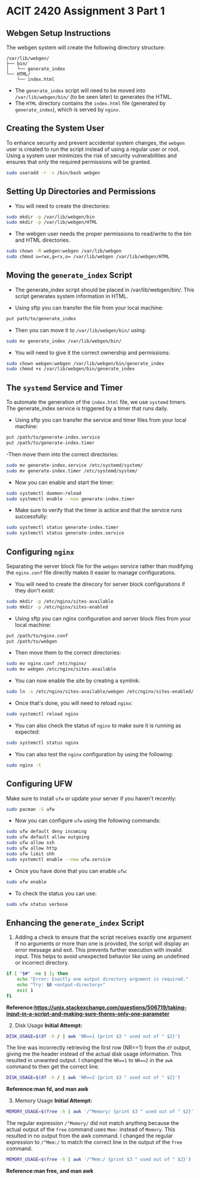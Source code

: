 # ACIT 2420 Assignment 3 Part 1

## Webgen Setup Instructions
The webgen system will create the following directory structure:
```
/var/lib/webgen/
├── bin/
│   └── generate_index
└── HTML/
    └── index.html
```

- The `generate_index` script will need to be moved into `/var/lib/webgen/bin/` (to be seen later) to generates the HTML.
- The `HTML` directory contains the `index.html` file (generated by `generate_index`), which is served by `nginx`.

## Creating the System User

To enhance security and prevent accidental system changes, the `webgen` user is created to run the script instead of using a regular user or root. Using a system user minimizes the risk of security vulnerabilities and ensures that only the required permissions will be granted.
```bash
sudo useradd -r -s /bin/bash webgen
```
## Setting Up Directories and Permissions
- You will need to create the directories:
```bash
sudo mkdir -p /var/lib/webgen/bin
sudo mkdir -p /var/lib/webgen/HTML
```
- The webgen user needs the proper permissions to read/write to the bin and HTML directories. 

```bash
sudo chown -R webgen:webgen /var/lib/webgen
sudo chmod u=rwx,g=rx,o= /var/lib/webgen /var/lib/webgen/HTML
```

## Moving the `generate_index` Script
- The generate_index script should be placed in /var/lib/webgen/bin/. This script generates system information in HTML.

- Using sftp you can transfer the file from your local machine:
```bash
put path/to/generate_index
```
- Then you can move it to `/var/lib/webgen/bin/` using:
```bash
sudo mv generate_index /var/lib/webgen/bin/
```
- You will need to give it the correct ownership and permissions:
```bash
sudo chown webgen:webgen /var/lib/webgen/bin/generate_index
sudo chmod +x /var/lib/webgen/bin/generate_index
```

## The `systemd` Service and Timer
To automate the generation of the `index.html` file, we use `systemd` timers. The generate_index service is triggered by a timer that runs daily.

- Using sftp you can transfer the service and timer files from your local machine:
```bash
put /path/to/generate-index.service 
put /path/to/generate-index.timer
```
-Then move them into the correct directories:
```bash
sudo mv generate-index.service /etc/systemd/system/
sudo mv generate-index.timer /etc/systemd/system/
```
- Now you can enable and start the timer:
```bash
sudo systemctl daemon-reload
sudo systemctl enable --now generate-index.timer
```
- Make sure to verify that the timer is actice and that the service runs successfully:
```bash
sudo systemctl status generate-index.timer
sudo systemctl status generate-index.service
```
## Configuring `nginx`
Separating the server block file for the `webgen` service rather than modifying the `nginx.conf` file directly makes it easier to manage configurations.

- You will need to create the direcory for server block configurations if they don't exist:
```bash
sudo mkdir -p /etc/nginx/sites-available
sudo mkdir -p /etc/nginx/sites-enabled
```
- Using sftp you can nginx configuration and server block files from your local machine:
```bash
put /path/to/nginx.conf
put /path/to/webgen
```
- Then move them to the correct directories:
```bash
sudo mv nginx.conf /etc/nginx/
sudo mv webgen /etc/nginx/sites-available
```
- You can now enable the site by creating a symlink:
```bash
sudo ln -s /etc/nginx/sites-available/webgen /etc/nginx/sites-enabled/
```
- Once that's done, you will need to reload `nginx`:
```bash
sudo systemctl reload nginx
```
- You can also check the status of `nginx` to make sure it is running as expected:
```bash
sudo systemctl status nginx
```
- You can also test the `nginx` configuration by using the following:
```bash
sudo nginx -t
```
## Configuring UFW
Make sure to install `ufw` or update your server if you haven't recently:
```bash
sudo pacman -S ufw
```
- Now you can configure `ufw` using the following commands: 
```bash
sudo ufw default deny incoming
sudo ufw default allow outgoing
sudo ufw allow ssh
sudo ufw allow http
sudo ufw limit shh
sudo systemctl enable --now ufw.service
```
- Once you have done that you can enable `ufw`:
```bash
sudo ufw enable
```
- To check the status you can use:
```bash
sudo ufw status verbose
```

## Enhancing the `generate_index` Script
1. Adding a check to ensure that the script receives exactly one argument
If no arguments or more than one is provided, the script will display an error message and exit. This prevents further execution with invalid input. This helps to avoid unexpected behavior like using an undefined or incorrect directory.
```bash
if [ "$#" -ne 1 ]; then
    echo "Error: Exactly one output directory argument is required."
    echo "Try: $0 <output-directory>"
    exit 1
fi
```
**Reference:https://unix.stackexchange.com/questions/506719/taking-input-in-a-script-and-making-sure-theres-only-one-parameter**

2. Disk Usage
**Initial Attempt:**
```bash
DISK_USAGE=$(df -h / | awk 'NR==1 {print $3 " used out of " $2}')
```
The line was incorrectly retrieving the first row (NR==1) from the `df` output, giving me the header instead of the actual disk usage information. This resulted in unwanted output. I changed the `NR==1` to `NR==2` in the `awk` command to then get the correct line.

```bash
DISK_USAGE=$(df -h / | awk 'NR==2 {print $3 " used out of " $2}')
```
**Reference:man fd, and man awk**

3. Memory Usage
**Initial Attempt:**
```bash
MEMORY_USAGE=$(free -h | awk '/^Memory/ {print $3 " used out of " $2}')
```
The regular expression `/^Memory/` did not match anything because the actual output of the `free` command uses `Mem:` instead of `Memory`. This resulted in no output from the awk command. I changed the regular expression to `/^Mem:/` to match the correct line in the output of the `free` command.

```bash
MEMORY_USAGE=$(free -h | awk '/^Mem:/ {print $3 " used out of " $2}')
```
**Reference:man free, and man awk**
